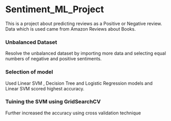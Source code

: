 # Sentiment_ML_Project
This is a project about predicting reviews as a Positive or Negative review. Data which is used came from Amazon Reviews about Books. 
### Unbalanced Dataset
Resolve the unbalanced dataset by importing more data and selecting equal numbers of negative and positive sentiments.
### Selection of model
Used Linear SVM , Decision Tree and Logistic Regression models and Linear SVM scored highest accuracy.
### Tuining the SVM using GridSearchCV
Further increased the accuracy using cross validation technique
